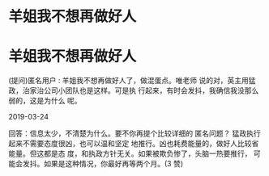 # 羊姐我不想再做好人

# 羊姐我不想再做好人

(提问)匿名用户 : 羊姐我不想再做好人了，做混蛋点。唯老师 说的对，英主用猛政，治家治公司小团队也是这样。可是执 行起来，有时会发抖，我确信我没那么弱的，这是为什么 呢。

2019-03-24

回答：信息太少，不清楚为什么。要不你再提个比较详细的 匿名问题？ 猛政执行起来不需要态度很凶，也可以温和坚定 地推行。凶也耗费能量的，做好人比较省能量。但这都是态 度，和执政方针无关。如果被欺负惨了，头脑一热要推行， 可能会发抖。如果是这种情况，你最好再等两个月。(3 赞)